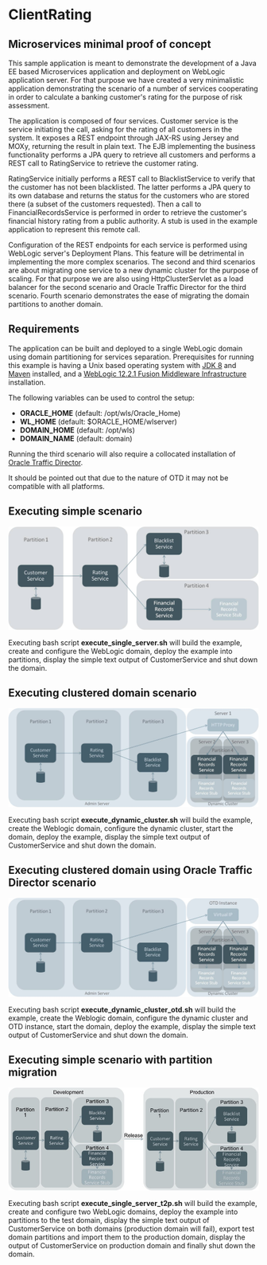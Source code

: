 # ClientRating
## Microservices minimal proof of concept

This sample application is meant to demonstrate the development of a Java EE based Microservices application and deployment on WebLogic application server. For that purpose we have created a very minimalistic application demonstrating the scenario of a number of services cooperating in order to calculate a banking customer's rating for the purpose of risk assessment. 

The application is composed of four services. Customer service is the service initiating the call, asking for the rating of all customers in the system. It exposes a REST endpoint through JAX-RS using Jersey and MOXy, returning the result in plain text. The EJB implementing the business functionality performs a JPA query to retrieve all customers and performs a REST call to RatingService to retrieve the customer rating. 

RatingService initially performs a REST call to BlacklistService to verify that the customer has not been blacklisted. The latter performs a JPA query to its own database and returns the status for the customers who are stored there (a subset of the customers requested). Then a call to FinancialRecordsService is performed in order to retrieve the customer's financial history rating from a public authority. A stub is used in the example application to represent this remote call. 

Configuration of the REST endpoints for each service is performed using WebLogic server's Deployment Plans. This feature will be detrimental in implementing the more complex scenarios. The second and third scenarios are about migrating one service to a new dynamic cluster for the purpose of scaling. For that purpose we are also using HttpClusterServlet as a load balancer for the second scenario and Oracle Traffic Director for the third scenario. Fourth scenario demonstrates the ease of migrating the domain partitions to another domain. 

## Requirements
The application can be built and deployed to a single WebLogic domain using domain partitioning for services separation. Prerequisites for running this example is having a Unix based operating system with [JDK 8](http://www.oracle.com/technetwork/java/javase/downloads/jdk8-downloads-2133151.html) and [Maven](https://maven.apache.org/download.cgi?Preferred=ftp://mirror.reverse.net/pub/apache/) installed, and a [WebLogic 12.2.1 Fusion Middleware Infrastructure](http://www.oracle.com/technetwork/middleware/weblogic/downloads/wls-main-097127.html) installation. 

The following variables can be used to control the setup:

- **ORACLE_HOME** (default: /opt/wls/Oracle_Home)
- **WL_HOME** (default: $ORACLE_HOME/wlserver)
- **DOMAIN_HOME** (default: /opt/wls)
- **DOMAIN_NAME** (default: domain)

Running the third scenario will also require a collocated installation of [Oracle Traffic Director](http://www.oracle.com/technetwork/middleware/webtier/downloads/traffic-director-1373931.html). 

It should be pointed out that due to the nature of OTD it may not be compatible with all platforms.

## Executing simple scenario
![simple scenario](img/microservices-scenario-1.jpg)

Executing bash script **execute_single_server.sh** will build the example, create and configure the WebLogic domain, deploy the example into partitions, display the simple text output of CustomerService and shut down the domain. 

## Executing clustered domain scenario
![clustered scenario](img/microservices-scenario-2.jpg)

Executing bash script **execute_dynamic_cluster.sh** will build the example, create the Weblogic domain, configure the dynamic cluster, start the domain, deploy the example, display the simple text output of CustomerService and shut down the domain.

## Executing clustered domain using Oracle Traffic Director scenario
![clustered scenario with OTD](img/microservices-scenario-3.jpg)

Executing bash script **execute_dynamic_cluster_otd.sh** will build the example, create the Weblogic domain, configure the dynamic cluster and OTD instance, start the domain, deploy the example, display the simple text output of CustomerService and shut down the domain.

## Executing simple scenario with partition migration
![partition migration](img/microservices-scenario-4.jpg)

Executing bash script **execute_single_server_t2p.sh** will build the example, create and configure two WebLogic domains, deploy the example into partitions to the test domain, display the simple text output of CustomerService on both domains (production domain will fail), export test domain partitions and import them to the production domain, display the output of CustomerService on production domain and finally shut down the domain.
